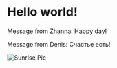 # Hello world!

Message from Zhanna:
	Happy day!

Message from Denis: Счастье есть!



![Sunrise Pic](https://th.bing.com/th/id/OIP.-WOfcp9e7a5S11bufEB4xQHaHS?rs=1&pid=ImgDetMain)

